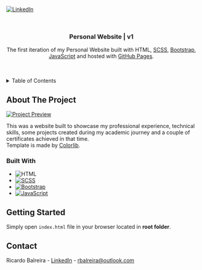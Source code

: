 <!-- PROJECT SHIELDS -->

[![LinkedIn][linkedin-shield]][linkedin-url]

<!-- PROJECT LOGO -->
<br />
<div align="center">
  <h3 align="center">Personal Website | v1</h3>
  <p align="center">
    The first iteration of my Personal Website built with HTML, <a href="https://sass-lang.com/" target="_blank">SCSS</a>, <a href="https://getbootstrap.com/" target="_blank">Bootstrap</a>, <a href="https://www.javascript.com/" target="_blank">JavaScript</a> and hosted with <a href="https://pages.github.com/" target="_blank">GitHub Pages</a>.
  </p>
  <br />
  <br />
</div>

<!-- TABLE OF CONTENTS -->
<details>
  <summary>Table of Contents</summary>
  <ol>
    <li>
      <a href="#about-the-project">About The Project</a>
      <ul>
        <li><a href="#built-with">Built With</a></li>
      </ul>
    </li>
    <li>
      <a href="#getting-started">Getting Started</a>
    </li>
    <li>
      <a href="#contact">Contact</a>
    </li>
  </ol>
</details>

<!-- ABOUT THE PROJECT -->

## About The Project

[![Project Preview][project-preview]][project-url]

<p>This was a website built to showcase my professional experience, technical skills, some projects created during my academic journey and a couple of certificates achieved in that time.
<br />Template is made by <a href="https://colorlib.com/" target="_blank">Colorlib</a>.
</p>

<!-- BUILT WITH -->

### Built With

- ![HTML][HTML]
- [![SCSS][SCSS]][SCSS-url]
- [![Bootstrap][Bootstrap]][Bootstrap-url]
- [![JavaScript][JavaScript]][JavaScript-url]

<!-- GETTING STARTED -->

## Getting Started

Simply open `index.html` file in your browser located in <b>root folder</b>.

## Contact

Ricardo Balreira - [LinkedIn][linkedin-url] - rbalreira@outlook.com

<!-- MARKDOWN LINKS & IMAGES -->

[linkedin-shield]: https://img.shields.io/badge/-LinkedIn-black.svg?style=for-the-badge&logo=linkedin&colorB=555
[linkedin-url]: https://www.linkedin.com/in/rbalreira/
[project-preview]: images/project-preview.gif
[project-url]: https://rbalreira.github.io/personal-website-v1/
[HTML]: https://img.shields.io/badge/HTML5-E34F26?style=for-the-badge&logo=HTML5&logoColor=white
[SCSS]: https://img.shields.io/badge/SCSS-CC6699?style=for-the-badge&logo=Sass&logoColor=white
[SCSS-url]: https://sass-lang.com/
[Bootstrap]: https://img.shields.io/badge/Bootstrap-563D7C?style=for-the-badge&logo=bootstrap&logoColor=white
[Bootstrap-url]: https://getbootstrap.com
[JavaScript]: https://shields.io/badge/JavaScript-F7DF1E?logo=JavaScript&logoColor=000&style=for-the-badge
[JavaScript-url]: https://www.javascript.com/
